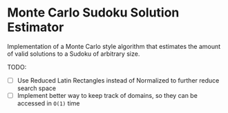 # Monte Carlo Sudoku Solution Estimator

Implementation of a Monte Carlo style algorithm that estimates the amount of valid solutions to a Sudoku of arbitrary size.

TODO:

* [ ] Use Reduced Latin Rectangles instead of Normalized to further reduce search space
* [ ] Implement better way to keep track of domains, so they can be accessed in `O(1)` time
